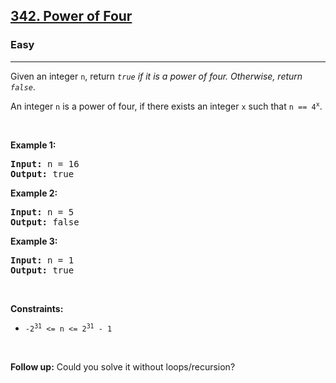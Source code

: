 <h2><a href="https://leetcode.com/problems/power-of-four/">342. Power of Four</a></h2><h3>Easy</h3><hr><div><p class="extension-adhd-reader-p"><span class="extension-adhd-reader-wrapper"><span class="extension-adhd-reader-container"><span class="extension-adhd-reader-boldify">G</span>iven</span> an <span class="extension-adhd-reader-container"><span class="extension-adhd-reader-boldify">in</span>teger</span> </span><code>n</code><span class="extension-adhd-reader-wrapper">, <span class="extension-adhd-reader-container"><span class="extension-adhd-reader-boldify">re</span>turn</span> </span><em><code><span class="extension-adhd-reader-wrapper"><span class="extension-adhd-reader-container"><span class="extension-adhd-reader-boldify">t</span>rue</span></span></code><span class="extension-adhd-reader-wrapper"> if it is a <span class="extension-adhd-reader-container"><span class="extension-adhd-reader-boldify">p</span>ower</span> of <span class="extension-adhd-reader-container"><span class="extension-adhd-reader-boldify">f</span>our.</span> <span class="extension-adhd-reader-container"><span class="extension-adhd-reader-boldify">Oth</span>erwise,</span> <span class="extension-adhd-reader-container"><span class="extension-adhd-reader-boldify">re</span>turn</span> </span><code><span class="extension-adhd-reader-wrapper"><span class="extension-adhd-reader-container"><span class="extension-adhd-reader-boldify">f</span>alse</span></span></code></em>.</p>

<p class="extension-adhd-reader-p"><span class="extension-adhd-reader-wrapper">An <span class="extension-adhd-reader-container"><span class="extension-adhd-reader-boldify">in</span>teger</span> </span><code>n</code><span class="extension-adhd-reader-wrapper"> is a <span class="extension-adhd-reader-container"><span class="extension-adhd-reader-boldify">p</span>ower</span> of <span class="extension-adhd-reader-container"><span class="extension-adhd-reader-boldify">f</span>our,</span> if <span class="extension-adhd-reader-container"><span class="extension-adhd-reader-boldify">t</span>here</span> <span class="extension-adhd-reader-container"><span class="extension-adhd-reader-boldify">ex</span>ists</span> an <span class="extension-adhd-reader-container"><span class="extension-adhd-reader-boldify">in</span>teger</span> </span><code>x</code><span class="extension-adhd-reader-wrapper"> <span class="extension-adhd-reader-container"><span class="extension-adhd-reader-boldify">s</span>uch</span> <span class="extension-adhd-reader-container"><span class="extension-adhd-reader-boldify">t</span>hat</span> </span><code><span class="extension-adhd-reader-wrapper">n == 4</span><sup>x</sup></code>.</p>

<p class="extension-adhd-reader-p">&nbsp;</p>
<p class="extension-adhd-reader-p"><strong class="example"><span class="extension-adhd-reader-wrapper"><span class="extension-adhd-reader-container"><span class="extension-adhd-reader-boldify">Ex</span>ample</span> 1:</span></strong></p>
<pre><strong>Input:</strong> n = 16
<strong>Output:</strong> true
</pre><p class="extension-adhd-reader-p"><strong class="example"><span class="extension-adhd-reader-wrapper"><span class="extension-adhd-reader-container"><span class="extension-adhd-reader-boldify">Ex</span>ample</span> 2:</span></strong></p>
<pre><strong>Input:</strong> n = 5
<strong>Output:</strong> false
</pre><p class="extension-adhd-reader-p"><strong class="example"><span class="extension-adhd-reader-wrapper"><span class="extension-adhd-reader-container"><span class="extension-adhd-reader-boldify">Ex</span>ample</span> 3:</span></strong></p>
<pre><strong>Input:</strong> n = 1
<strong>Output:</strong> true
</pre>
<p class="extension-adhd-reader-p">&nbsp;</p>
<p class="extension-adhd-reader-p"><strong><span class="extension-adhd-reader-wrapper"><span class="extension-adhd-reader-container"><span class="extension-adhd-reader-boldify">Cons</span>traints:</span></span></strong></p>

<ul>
	<li><code>-2<sup>31</sup> &lt;= n &lt;= 2<sup>31</sup> - 1</code></li>
</ul>

<p class="extension-adhd-reader-p">&nbsp;</p>
<strong>Follow up:</strong> Could you solve it without loops/recursion?</div>